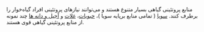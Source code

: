 منابع پروتئینی گیاهی بسیار متنوع هستند و می‌توانند نیازهای پروتئینی افراد گیاه‌خوار را برطرف کنند.
[سویا] ( تمامی منابع برپایه سویا )، [حبوبات]، [غلات] و [آجیل و دانه ها] چند نمونه از منابع پروتئینی گیاهی قوی هستند.

[سویا]: https://www.healthline.com/nutrition/soybeans
[حبوبات]: https://www.myfooddata.com/articles/beans-legumes-highest-protein.php
[غلات]: https://www.myfooddata.com/articles/grains-high-in-protein.php
[آجیل و دانه ها]: https://www.myfooddata.com/articles/high-protein-nuts.php
